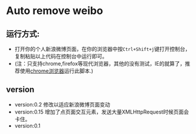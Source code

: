 
Auto remove weibo
===================
运行方式:
-------------
  * 打开你的个人新浪微博页面，在你的浏览器中按```Ctrl+Shift+j```键打开控制台，复制粘贴以上代码在控制台中运行即可。
  * (注：只支持chrome,firefox等现代浏览器，其他的没有测试，IE的就算了，推荐使用[chrome浏览器](http://www.google.cn/chrome)运行此脚本.)

version
-------------
* version:0.2 修改以适应新浪微博页面变动
* version:0.15 增加了点页面交互元素，发送大量XMLHttpRequest时候页面会卡住。
* version:0.1